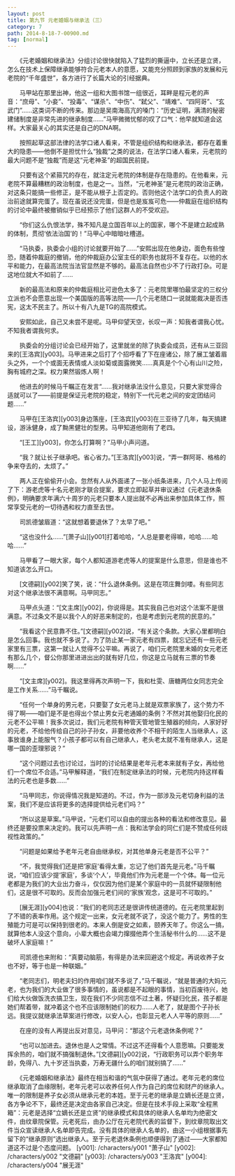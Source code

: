 ```yaml
---
layout: post
title: 第九节 元老婚姻与继承法（三）
category: 7
path: 2014-8-18-7-00900.md
tag: [normal]
---
```


　　《元老婚姻和继承法》分组讨论很快就陷入了猛烈的撕逼中，立长还是立贤，怎么在技术上保障继承能够符合元老本人的意愿，又能充分照顾到家族的发展和元老院的“千年盛世”，各方进行了长篇大论的引经据典。

　　马甲站在那里出神，他这一组和大图书馆一组很近，耳畔是程元老的声音：“庶母”、“小妾”、“投毒”、“谋杀”、“中伤”、“弑父”、“靖难”、“四阿哥”、“玄武门”……这类词不断的传来。那边是吴南海高亢的嗓门：“历史证明，满清的秘密建储制度是非常先进的继承制度……”马甲微微忧郁的叹了口气：他早就知道会这样。大家最关心的其实还是自己的DNA啊。

　　按照起草这部法律的法学口诸人看来，不管是组织结构和继承法，都存在着重大的隐患――他倒不是担忧什么“独裁”之类的说法，在法学口诸人看来，元老院的最大问题不是“独裁”而是这“元老神圣”的超国民前提。

　　只要有这个紧箍咒的存在，就注定元老院的体制是存在隐患的。在他看来，元老院不算最糟糕的政治制度，也是之一。当然，“元老神圣”是元老院的政治正确，对这条只能搞一些修正，是不能从根子上否定的。否则他这个法学口的负责人的政治前途就算完蛋了。现在虽说还没完蛋，但是也是岌岌可危――仲裁庭在组织结构的讨论中最终被撤销似乎已经预示了他们这群人的不受欢迎。

　　“你们这么仇恨法学，殊不知凡是立国百年以上的国家，哪个不是建立起成熟的体制，贯彻‘依法治国’的！”马甲心中暗暗吐槽道。

　　“马执委，执委会小组的讨论就要开始了……”安熙出现在他身边，面色有些惶恐，随着仲裁庭的撤销，他的仲裁庭办公室主任的职务也就将不复存在。以他的水平和能力，在最高法院当法官显然是不够的。最高法自然也少不了行政打杂。可是这地位就大不如前了……

　　新的最高法和原来的仲裁庭相比可逊色太多了：元老院里哪怕最坚定的三权分立派也不会愿意出现一个美国版的高等法院――几个元老随口一说就能裁决是否违宪，这太不民主了。所以十有八九是TG的高院模式。

　　安熙如此，自己又未尝不是呢。马甲仰望天空，长叹一声：知我者谓我心忧。不知我者谓我何求。

　　执委会的分组讨论会已经开始了，这里就坐的除了执委会成员，还有从三亚回来的[王洛宾][y003]。马甲进来之后打了个招呼看了下在座诸公，除了展工皱着眉头之外，一个个或面无表情或人淡如菊或面露微笑……真真是个个心有山川之险，胸有城府之深。权力果然锻炼人啊！

　　他进去的时候马千瞩正在发言“……我对继承法没什么意见，只要大家觉得合适就可以了――前提是保证元老院的稳定，特别下一代元老之间的安定团结问题……”

　　马甲在[王洛宾][y003]身边落座，[王洛宾][y003]在三亚待了几年，每天搞建设，游泳健身，成了黝黑健壮的型男。马甲知道他刚有了老四。

　　“[王工][y003]，你怎么打算啊？”马甲小声问道。

　　“我？就让长子继承吧。省心省力。”[王洛宾][y003]说，“弄一群阿哥、格格的争来夺去的，太烦了。”

　　两人正在偷偷开小会。忽然有人从外面递了一张小纸条进来，几个人马上传阅了下：游老虎等十名元老刚才联合提案，要求立即起草并审议通过《元老退休条例》，明确要求年满六十周岁的元老只要本人提出就不必再出来参加具体工作，照常享受元老的一切待遇和权力直至去世。

　　司凯德皱眉道：“这就想着要退休了？太早了吧。”

　　“这也没什么……”[萧子山][y001]打着哈哈，“人总是要老得嘛，哈哈……哈哈……”

　　马甲看了一眼大家，每个人都知道游老虎等人的提案是什么意思，但是谁也不知道该怎么开口。

　　[文德嗣][y002]笑了笑，说：“什么退休条例。这是在项庄舞剑喽。有些同志对这个继承法很不满意啊。马甲同志。”

　　马甲点头道：“[文主席][y002]，你说得是。其实我自己也对这个法案不是很满意。不过条文不是以我个人的好恶来制定的，也是考虑到元老院的民意的。”

　　“我看这个民意靠不住。”[文德嗣][y002]说，“有关这个条款。大家心里都明白是怎么回事。我也就不多说了。为了防止某一家元老有四票，就忘记还有一些元老家里有三票，这第一就让人觉得不公平嘛。再说了，咱们元老院里未婚的女元老还有那么几个，督公你那里进进出出的就有好几位，你这是立马就有三票的节奏啊……”

　　“[文主席][y002]。我这里得再次声明一下，我和杜雯、唐糖两位女同志完全是工作关系……”马千瞩说。

　　“任何一个单身的男元老，只要娶了女元老马上就是双票家族了，这个势力不得了啊――咱们是不是也得出个禁止男女元老通婚的条例？不然对其他娶归化民的元老不公平嘛！我多次说过，我们元老院有种管天管地管生殖器的倾向，人家好好的元老，不给他传给自己的孙子孙女，非要他收养个不相干的陌生人当继承人，这事放谁身上能服气？小孩子都可以有自己继承人，老头老太就不准有继承人，这是哪一国的歪理邪说？”

　　“这个问题过去也讨论过，当时的讨论结果是老年元老本来就有子女，再给他们一个席位不合适。”马甲解释道，“我们在制定继承法的时候，元老院内持这样看法的元老也是多数……”

　　“马甲同志，你说得情况我是知道的。不过，作为一部涉及元老切身利益的法案，我们不是应该将更多的选择提供给元老们吗？”

　　“所以这是草案。”马甲说，“元老们可以自由的提出各种的看法和修改意见。最终还是要投票来决定的。我可以先声明一点：我和法学会的同仁们是不赞成任何歧视性政策的。”

　　“问题是如果给予老年元老自由继承权，对其他单身元老是否不公平？”

　　“不，我觉得我们还是把‘家庭’看得太重，忘记了他们首先是元老。”马千瞩说，“咱们应该少提‘家庭’，多谈‘个人’，毕竟他们作为元老是一个个体。每一位元老都是为我们的大业出力奋斗，仅仅因为他们是某个家庭中的一员就怀疑限制他们，这是很不可取的。反而会加强元老们间的‘家族’观念，这是可不可取的。”

　　[展无涯][y004]也说：“我们的老同志还是很讲传统道德的。在元老院里起到了不错的表率作用。这个规定一出来，女元老就不说了，没这个能力了。男性的生殖能力可是可以保持到很老的。本来人倒是安之如素，颐养天年了。你这么一搞，就算他本人没这个意向，小辈大概也会竭力撺掇他弄个生活秘书什么的……这不是破坏人家庭嘛！”

　　司凯德也来附和：“真要动脑筋，有得是办法来回避这个规定。再说收养子女也不好，等于也是一种联姻。”

　　“老同志们，明老夫妇的作用咱们就不多说了，”马千瞩说，“就是普通的大妈元老，也为我们的大业做了很多事情的，虽说都是不起眼的事情，当初百废待兴，她们给大伙做饭洗衣搞卫生，现在我们不少同志信不过土著，怀疑归化民，孩子都是她们帮着带，就冲着这个也不应该限制她们的权力……人老了，就是图个子孙长远。我提议就继承法草案进行修改，以安人心，也彰显元老人人平等的原则……”

　　在座的没有人再提出反对意见，马甲问：“那这个元老退休条例呢？”

　　“也可以加进去。退休也是人之常情。不过这不还得看个人意愿嘛。只要能发挥余热的，咱们就不搞强制退休。”[文德嗣][y002]说，“行政职务可以弄个职务年龄，免得八、九十岁还当执委，万寿无疆什么的咱们就别搞了……”

　　《元老婚姻和继承法》最终在相当和谐的气氛中获得了通过。老年元老的席位继承取消了血缘限制，老年元老可以收养任何人作为自己的席位和财产的继承人。唯一的限制是养子女必须从继承元老的本姓。至于元老的继承是立嫡长还是立贤，各方争论不下，最终还是决定由各家自己决定。但是在技术手段上采取“全程黑箱”：元老是选择“立嫡长还是立贤”的继承模式和具体的继承人名单均为绝密文件，由纹章院保管。元老死后，由办公厅在元老院代表的监督下，到纹章院取出文件当众宣读继承人名单即告完成。没有具体的继承人名单的，由这一小组根据事先留下的“继承原则”选出继承人。至于元老退休条例也顺便得到了通过――大家都知道这不过是个态度问题。
[y001]: /characters/y001 "萧子山"
[y002]: /characters/y002 "文德嗣"
[y003]: /characters/y003 "王洛宾"
[y004]: /characters/y004 "展无涯"
